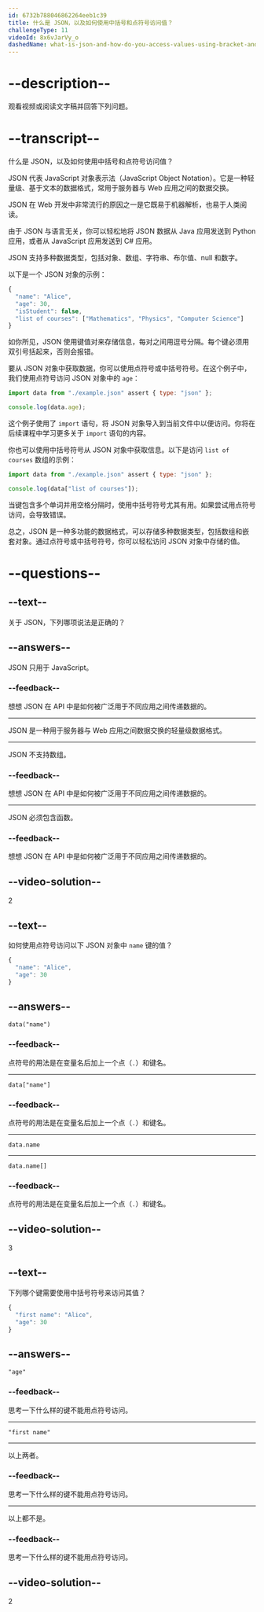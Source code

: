 ```yaml
---
id: 6732b788046862264eeb1c39
title: 什么是 JSON，以及如何使用中括号和点符号访问值？
challengeType: 11
videoId: 8x6vJarVy_o
dashedName: what-is-json-and-how-do-you-access-values-using-bracket-and-dot-notation
---
```


# --description--

观看视频或阅读文字稿并回答下列问题。

# --transcript--

什么是 JSON，以及如何使用中括号和点符号访问值？

JSON 代表 JavaScript 对象表示法（JavaScript Object Notation）。它是一种轻量级、基于文本的数据格式，常用于服务器与 Web 应用之间的数据交换。

JSON 在 Web 开发中非常流行的原因之一是它既易于机器解析，也易于人类阅读。

由于 JSON 与语言无关，你可以轻松地将 JSON 数据从 Java 应用发送到 Python 应用，或者从 JavaScript 应用发送到 C# 应用。

JSON 支持多种数据类型，包括对象、数组、字符串、布尔值、null 和数字。

以下是一个 JSON 对象的示例：

```js
{
  "name": "Alice",
  "age": 30,
  "isStudent": false,
  "list of courses": ["Mathematics", "Physics", "Computer Science"]
}
```

如你所见，JSON 使用键值对来存储信息，每对之间用逗号分隔。每个键必须用双引号括起来，否则会报错。

要从 JSON 对象中获取数据，你可以使用点符号或中括号符号。在这个例子中，我们使用点符号访问 JSON 对象中的 `age`：

```js
import data from "./example.json" assert { type: "json" };

console.log(data.age);
```

这个例子使用了 `import` 语句，将 JSON 对象导入到当前文件中以便访问。你将在后续课程中学习更多关于 `import` 语句的内容。

你也可以使用中括号符号从 JSON 对象中获取信息。以下是访问 `list of courses` 数组的示例：

```js
import data from "./example.json" assert { type: "json" };

console.log(data["list of courses"]);
```

当键包含多个单词并用空格分隔时，使用中括号符号尤其有用。如果尝试用点符号访问，会导致错误。

总之，JSON 是一种多功能的数据格式，可以存储多种数据类型，包括数组和嵌套对象。通过点符号或中括号符号，你可以轻松访问 JSON 对象中存储的值。

# --questions--

## --text--

关于 JSON，下列哪项说法是正确的？

## --answers--

JSON 只用于 JavaScript。

### --feedback--

想想 JSON 在 API 中是如何被广泛用于不同应用之间传递数据的。

---

JSON 是一种用于服务器与 Web 应用之间数据交换的轻量级数据格式。

---

JSON 不支持数组。

### --feedback--

想想 JSON 在 API 中是如何被广泛用于不同应用之间传递数据的。

---

JSON 必须包含函数。

### --feedback--

想想 JSON 在 API 中是如何被广泛用于不同应用之间传递数据的。

## --video-solution--

2

## --text--

如何使用点符号访问以下 JSON 对象中 `name` 键的值？

```js
{
  "name": "Alice",
  "age": 30
}
```

## --answers--

`data("name")`

### --feedback--

点符号的用法是在变量名后加上一个点（`.`）和键名。

---

`data["name"]`

### --feedback--

点符号的用法是在变量名后加上一个点（`.`）和键名。

---

`data.name`

---

`data.name[]`

### --feedback--

点符号的用法是在变量名后加上一个点（`.`）和键名。

## --video-solution--

3

## --text--

下列哪个键需要使用中括号符号来访问其值？

```js
{
  "first name": "Alice",
  "age": 30
}
```

## --answers--

`"age"`

### --feedback--

思考一下什么样的键不能用点符号访问。

---

`"first name"`

---

以上两者。

### --feedback--

思考一下什么样的键不能用点符号访问。

---

以上都不是。

### --feedback--

思考一下什么样的键不能用点符号访问。

## --video-solution--

2

